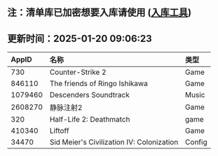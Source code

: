## 注：清单库已加密想要入库请使用 ([入库工具](https://github.com/BlankTMing/ManifestAutoUpdate/releases))

## 更新时间：2025-01-20 09:06:23
| AppID | 名称 | 类型  |
| :-------------------- | :----------------------------- | :----------- |
| 730 | Counter-Strike 2| Game |
| 846110 | The friends of Ringo Ishikawa| Game |
| 1079460 | Descenders Soundtrack| Music |
| 2608270 | 静脉注射2| Game |
| 320 | Half-Life 2: Deathmatch| game |
| 410340 | Liftoff| Game |
| 34470 | Sid Meier's Civilization IV: Colonization| Config |
